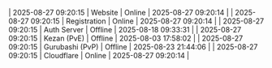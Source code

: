 | 2025-08-27 09:20:15 | Website | Online | 2025-08-27 09:20:14 |
| 2025-08-27 09:20:15 | Registration | Online | 2025-08-27 09:20:14 |
| 2025-08-27 09:20:15 | Auth Server | Offline | 2025-08-18 09:33:31 |
| 2025-08-27 09:20:15 | Kezan (PvE) | Offline | 2025-08-03 17:58:02 |
| 2025-08-27 09:20:15 | Gurubashi (PvP) | Offline | 2025-08-23 21:44:06 |
| 2025-08-27 09:20:15 | Cloudflare | Online | 2025-08-27 09:20:14 |
